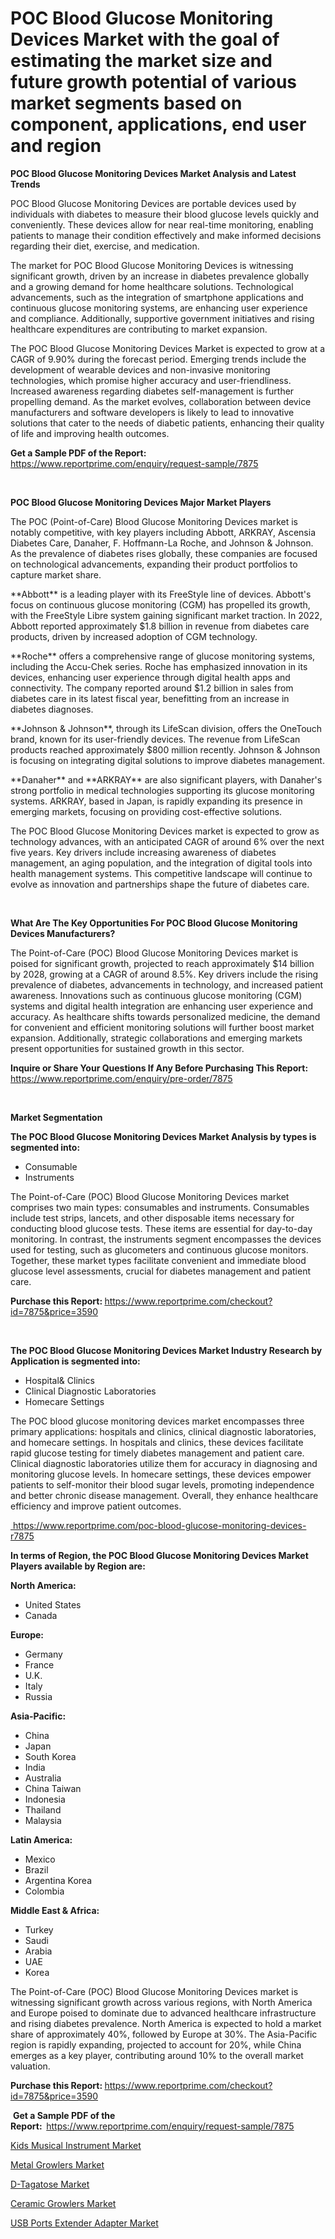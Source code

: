 <p><h1>POC Blood Glucose Monitoring Devices Market with the goal of estimating the market size and future growth potential of various market segments based on component, applications, end user and region</h1></p><p><strong>POC Blood Glucose Monitoring Devices Market Analysis and Latest Trends</strong></p>
<p><p>POC Blood Glucose Monitoring Devices are portable devices used by individuals with diabetes to measure their blood glucose levels quickly and conveniently. These devices allow for near real-time monitoring, enabling patients to manage their condition effectively and make informed decisions regarding their diet, exercise, and medication.</p><p>The market for POC Blood Glucose Monitoring Devices is witnessing significant growth, driven by an increase in diabetes prevalence globally and a growing demand for home healthcare solutions. Technological advancements, such as the integration of smartphone applications and continuous glucose monitoring systems, are enhancing user experience and compliance. Additionally, supportive government initiatives and rising healthcare expenditures are contributing to market expansion.</p><p>The POC Blood Glucose Monitoring Devices Market is expected to grow at a CAGR of 9.90% during the forecast period. Emerging trends include the development of wearable devices and non-invasive monitoring technologies, which promise higher accuracy and user-friendliness. Increased awareness regarding diabetes self-management is further propelling demand. As the market evolves, collaboration between device manufacturers and software developers is likely to lead to innovative solutions that cater to the needs of diabetic patients, enhancing their quality of life and improving health outcomes.</p></p>
<p><strong>Get a Sample PDF of the Report:&nbsp;</strong> <a href="https://www.reportprime.com/enquiry/request-sample/7875">https://www.reportprime.com/enquiry/request-sample/7875</a></p>
<p>&nbsp;</p>
<p><strong>POC Blood Glucose Monitoring Devices Major Market Players</strong></p>
<p><p>The POC (Point-of-Care) Blood Glucose Monitoring Devices market is notably competitive, with key players including Abbott, ARKRAY, Ascensia Diabetes Care, Danaher, F. Hoffmann-La Roche, and Johnson & Johnson. As the prevalence of diabetes rises globally, these companies are focused on technological advancements, expanding their product portfolios to capture market share.</p><p>**Abbott** is a leading player with its FreeStyle line of devices. Abbott's focus on continuous glucose monitoring (CGM) has propelled its growth, with the FreeStyle Libre system gaining significant market traction. In 2022, Abbott reported approximately $1.8 billion in revenue from diabetes care products, driven by increased adoption of CGM technology.</p><p>**Roche** offers a comprehensive range of glucose monitoring systems, including the Accu-Chek series. Roche has emphasized innovation in its devices, enhancing user experience through digital health apps and connectivity. The company reported around $1.2 billion in sales from diabetes care in its latest fiscal year, benefitting from an increase in diabetes diagnoses.</p><p>**Johnson & Johnson**, through its LifeScan division, offers the OneTouch brand, known for its user-friendly devices. The revenue from LifeScan products reached approximately $800 million recently. Johnson & Johnson is focusing on integrating digital solutions to improve diabetes management.</p><p>**Danaher** and **ARKRAY** are also significant players, with Danaher's strong portfolio in medical technologies supporting its glucose monitoring systems. ARKRAY, based in Japan, is rapidly expanding its presence in emerging markets, focusing on providing cost-effective solutions.</p><p>The POC Blood Glucose Monitoring Devices market is expected to grow as technology advances, with an anticipated CAGR of around 6% over the next five years. Key drivers include increasing awareness of diabetes management, an aging population, and the integration of digital tools into health management systems. This competitive landscape will continue to evolve as innovation and partnerships shape the future of diabetes care.</p></p>
<p>&nbsp;</p>
<p><strong>What Are The Key Opportunities For POC Blood Glucose Monitoring Devices Manufacturers?</strong></p>
<p><p>The Point-of-Care (POC) Blood Glucose Monitoring Devices market is poised for significant growth, projected to reach approximately $14 billion by 2028, growing at a CAGR of around 8.5%. Key drivers include the rising prevalence of diabetes, advancements in technology, and increased patient awareness. Innovations such as continuous glucose monitoring (CGM) systems and digital health integration are enhancing user experience and accuracy. As healthcare shifts towards personalized medicine, the demand for convenient and efficient monitoring solutions will further boost market expansion. Additionally, strategic collaborations and emerging markets present opportunities for sustained growth in this sector.</p></p>
<p><strong>Inquire or Share Your Questions If Any Before Purchasing This Report:</strong> <a href="https://www.reportprime.com/enquiry/pre-order/7875">https://www.reportprime.com/enquiry/pre-order/7875</a></p>
<p>&nbsp;</p>
<p><strong>Market Segmentation</strong></p>
<p><strong>The POC Blood Glucose Monitoring Devices Market Analysis by types is segmented into:</strong></p>
<p><ul><li>Consumable</li><li>Instruments</li></ul></p>
<p><p>The Point-of-Care (POC) Blood Glucose Monitoring Devices market comprises two main types: consumables and instruments. Consumables include test strips, lancets, and other disposable items necessary for conducting blood glucose tests. These items are essential for day-to-day monitoring. In contrast, the instruments segment encompasses the devices used for testing, such as glucometers and continuous glucose monitors. Together, these market types facilitate convenient and immediate blood glucose level assessments, crucial for diabetes management and patient care.</p></p>
<p><strong>Purchase this Report:&nbsp;</strong><a href="https://www.reportprime.com/checkout?id=7875&price=3590">https://www.reportprime.com/checkout?id=7875&price=3590</a></p>
<p>&nbsp;</p>
<p><strong>The POC Blood Glucose Monitoring Devices Market Industry Research by Application is segmented into:</strong></p>
<p><ul><li>Hospital& Clinics</li><li>Clinical Diagnostic Laboratories</li><li>Homecare Settings</li></ul></p>
<p><p>The POC blood glucose monitoring devices market encompasses three primary applications: hospitals and clinics, clinical diagnostic laboratories, and homecare settings. In hospitals and clinics, these devices facilitate rapid glucose testing for timely diabetes management and patient care. Clinical diagnostic laboratories utilize them for accuracy in diagnosing and monitoring glucose levels. In homecare settings, these devices empower patients to self-monitor their blood sugar levels, promoting independence and better chronic disease management. Overall, they enhance healthcare efficiency and improve patient outcomes.</p></p>
<p><a href="https://www.reportprime.com/poc-blood-glucose-monitoring-devices-r7875">&nbsp;https://www.reportprime.com/poc-blood-glucose-monitoring-devices-r7875</a></p>
<p><strong>In terms of Region, the POC Blood Glucose Monitoring Devices Market Players available by Region are:</strong></p>
<p>
    <p> <strong> North America: </strong>
        <ul>
            <li>United States</li>
            <li>Canada</li>
        </ul>
        </p> 
    <p> <strong> Europe: </strong>
        <ul>
            <li>Germany</li>
            <li>France</li>
            <li>U.K.</li>
            <li>Italy</li>
            <li>Russia</li>
        </ul>
        </p> 
    <p> <strong> Asia-Pacific: </strong>
        <ul>
            <li>China</li>
            <li>Japan</li>
            <li>South Korea</li>
            <li>India</li>
            <li>Australia</li>
            <li>China Taiwan</li>
            <li>Indonesia</li>
            <li>Thailand</li>
            <li>Malaysia</li>
        </ul>
        </p> 
    <p> <strong> Latin America: </strong>
        <ul>
            <li>Mexico</li>
            <li>Brazil</li>
            <li>Argentina Korea</li>
            <li>Colombia</li>
        </ul>
        </p> 
    <p> <strong> Middle East & Africa: </strong>
        <ul>
            <li>Turkey</li>
            <li>Saudi</li>
            <li>Arabia</li>
            <li>UAE</li>
            <li>Korea</li>
        </ul>
    </p>
    </p>
<p><p>The Point-of-Care (POC) Blood Glucose Monitoring Devices market is witnessing significant growth across various regions, with North America and Europe poised to dominate due to advanced healthcare infrastructure and rising diabetes prevalence. North America is expected to hold a market share of approximately 40%, followed by Europe at 30%. The Asia-Pacific region is rapidly expanding, projected to account for 20%, while China emerges as a key player, contributing around 10% to the overall market valuation.</p></p>
<p><strong>Purchase this Report: </strong><a href="https://www.reportprime.com/checkout?id=7875&price=3590">https://www.reportprime.com/checkout?id=7875&price=3590</a></p>
<p>&nbsp;<strong>Get a Sample PDF of the Report:&nbsp;&nbsp;</strong><a href="https://www.reportprime.com/enquiry/request-sample/7875">https://www.reportprime.com/enquiry/request-sample/7875</a></p>
<p><strong></strong></p>
<p><p><a href="https://medium.com/@eloisadavis25/kids-musical-instrument-market-insights-product-type-application-trends-and-regional-analysis-6b02b7f78cdd">Kids Musical Instrument Market</a></p><p><a href="https://www.linkedin.com/pulse/deep-dive-metal-growlers-market-itstrends-segmentation-7kudc?trackingId=mj6KXKkCQ4iZQFt%2BBH6tyg%3D%3D">Metal Growlers Market</a></p><p><a href="https://issuu.com/reportprime-2/docs/d-tagatose-market-size-2030.pptx_0906783bd1d67c">D-Tagatose Market</a></p><p><a href="https://www.linkedin.com/pulse/ceramic-growlers-market-trends-focusing-insight-forecast-analysis-sjk1c?trackingId=JXOenin7QJW6%2FHlUALPOJQ%3D%3D">Ceramic Growlers Market</a></p><p><a href="https://medium.com/@eloisadavis25/usb-ports-extender-adapter-market-insights-product-type-application-trends-and-regional-analysis-23f5f9c3aa58">USB Ports Extender Adapter Market</a></p></p>